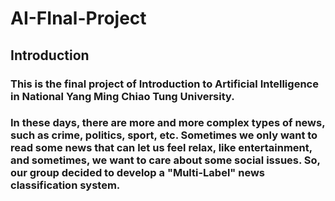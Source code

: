 # AI-FInal-Project
## Introduction
### This is the final project of Introduction to Artificial Intelligence in National Yang Ming Chiao Tung University.
### In these days, there are more and more complex types of news, such as crime, politics, sport, etc. Sometimes we only want to read some news that can let us feel relax, like entertainment, and sometimes, we want to care about some social issues. So, our group decided to develop a "Multi-Label" news classification system.



